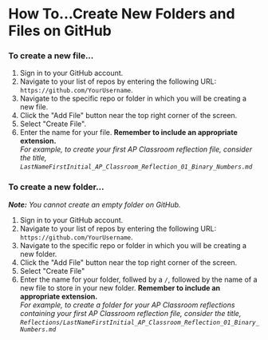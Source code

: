 # How To...Create New Folders and Files on GitHub

### To create a new file...

1. Sign in to your GitHub account.
2. Navigate to your list of repos by entering the following URL: `https://github.com/YourUsername`.
3. Navigate to the specific repo or folder in which you will be creating a new file.
4. Click the "Add File" button near the top right corner of the screen.
5. Select "Create File".
6. Enter the name for your file.  **Remember to include an appropriate extension.**<br>*For example, to create your first AP Classroom reflection file, consider the title, `LastNameFirstInitial_AP_Classroom_Reflection_01_Binary_Numbers.md`*

### To create a new folder...

***Note:** You cannot create an empty folder on GitHub.*

1. Sign in to your GitHub account.
2. Navigate to your list of repos by entering the following URL: `https://github.com/YourUsername`.
3. Navigate to the specific repo or folder in which you will be creating a new folder.
4. Click the "Add File" button near the top right corner of the screen.
5. Select "Create File"
6. Enter the name for your folder, follwed by a `/`, followed by the name of a new file to store in your new folder. **Remember to include an appropriate extension.**<br>*For example, to create a folder for your AP Classroom reflections containing your first AP Classroom reflection file, consider the title, `Reflections/LastNameFirstInitial_AP_Classroom_Reflection_01_Binary_Numbers.md`*
